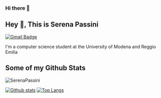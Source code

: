### Hi there 👋

<!--
**SerenaPassini/SerenaPassini** is a ✨ _special_ ✨ repository because its `README.md` (this file) appears on your GitHub profile.

Here are some ideas to get you started:

- 🔭 I’m currently working on a project to create a search engine
- 🌱 I’m currently learning python
- 👯 I’m looking to collaborate on ...
- 🤔 I’m looking for help with ...
- 💬 Ask me about ...
- 📫 How to reach me: ...
- 😄 Pronouns: ...
- ⚡ Fun fact: ...
-->

## Hey 👋, This is Serena Passini
[![Gmail Badge](https://img.shields.io/badge/-serena.passini.19@gmail.com-c14438?style=flat&logo=Gmail&logoColor=white&link=mailto:serena.passini.19@gmail.com)](mailto:serena.passini.19@gmail.com) 

I'm a computer science student at the University of Modena and Reggio Emilia</p>
## Some of my Github Stats
<p align=left> <img src=https://komarev.com/ghpvc/?username=SerenaPassini alt=SerenaPassini /> </p>

[![Github stats](https://github-readme-stats.vercel.app/api?username=SerenaPassini&show_icons=true&include_all_commits=true)](https://github.com/SerenaPassini/github-readme-stats)
[![Top Langs](https://github-readme-stats.vercel.app/api/top-langs/?username=SerenaPassini&layout=compact)](https://github.com/SerenaPassini/github-readme-stats)

